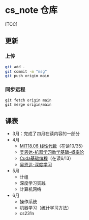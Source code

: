 # cs_note 仓库

[TOC]

## 更新

### 上传

```bash
git add .
git commit -m "msg"
git push origin main
```

### 同步远程

```
git fetch origin main
git merge origin/main
```

## 课表

- 3月：完成了四月在读内容的一部分
- 4月
  - [MIT18.06 线性代数](https://www.bilibili.com/video/BV16Z4y1U7oU/)（在读10/35）
  - [吴恩达-机器学习数学基础-概率论](https://www.bilibili.com/video/BV1WH4y1q7o6)
  - [Cuda基础编程](https://www.bilibili.com/video/BV17K411K76C/)（在读6/13）
  - [吴恩达-深度学习](https://www.bilibili.com/video/BV1FT4y1E74V)
- 5月
  - 计组
  - 深度学习实践
  - 计算机网络
- 6月
  - 操作系统
  - 机器学习（统计学习方法）
  - cs231n

